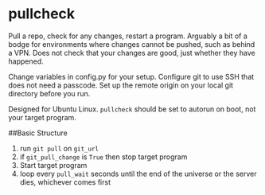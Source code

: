 # pullcheck
Pull a repo, check for any changes, restart a program. Arguably a bit of a bodge for environments where changes cannot be pushed, such as behind a VPN. Does not check that your changes are good, just whether they have happened.

Change variables in config.py for your setup. Configure git to use SSH that does not need a passcode. Set up the remote origin on your local git directory before you run.

Designed for Ubuntu Linux. `pullcheck` should be set to autorun on boot, not your target program.  

##Basic Structure
1. run `git pull` on `git_url`
1. if `git_pull_change` is `True` then stop target program
1. Start target program
1. loop every `pull_wait` seconds until the end of the universe or the server dies, whichever comes first